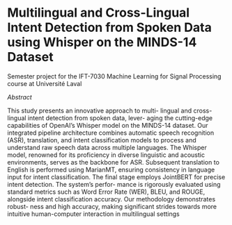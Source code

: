 # Multilingual and Cross-Lingual Intent Detection from Spoken Data using Whisper on the MINDS-14 Dataset
Semester project for the IFT-7030 Machine Learning for Signal Processing course at Université Laval

*Abstract*

This study presents an innovative approach to multi-
lingual and cross-lingual intent detection from spoken data, lever-
aging the cutting-edge capabilities of OpenAI’s Whisper model
on the MINDS-14 dataset. Our integrated pipeline architecture
combines automatic speech recognition (ASR), translation, and
intent classification models to process and understand raw speech
data across multiple languages. The Whisper model, renowned
for its proficiency in diverse linguistic and acoustic environments,
serves as the backbone for ASR. Subsequent translation to
English is performed using MarianMT, ensuring consistency in
language input for intent classification. The final stage employs
JointBERT for precise intent detection. The system’s perfor-
mance is rigorously evaluated using standard metrics such as
Word Error Rate (WER), BLEU, and ROUGE, alongside intent
classification accuracy. Our methodology demonstrates robust-
ness and high accuracy, making significant strides towards more
intuitive human-computer interaction in multilingual settings
